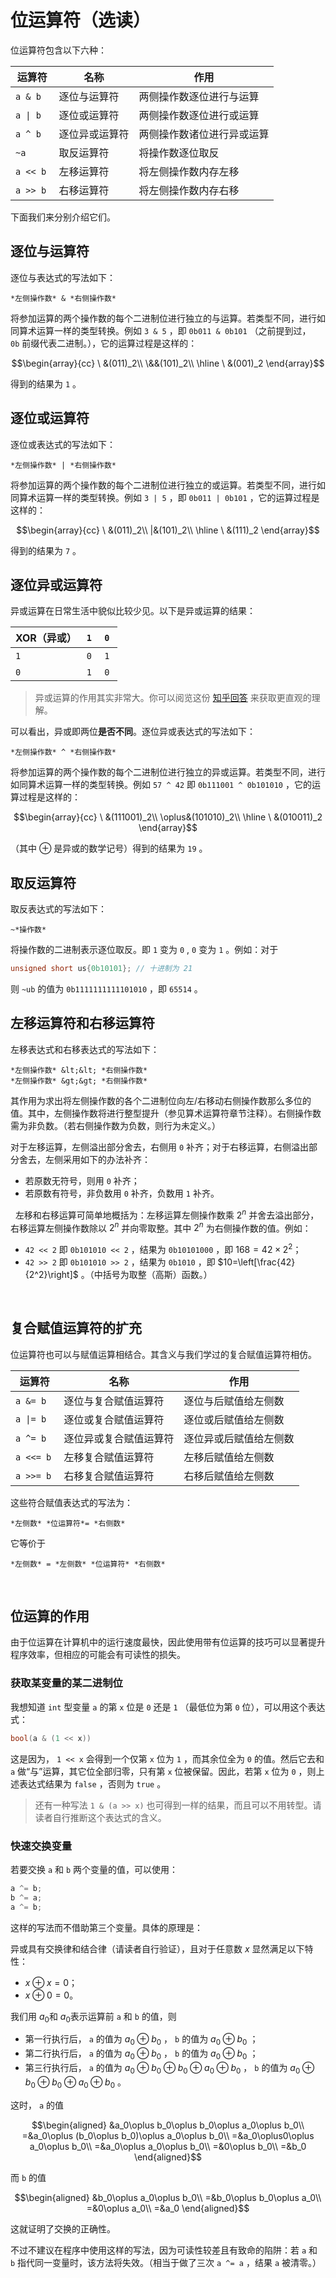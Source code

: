 # 位运算符（选读）

位运算符包含以下六种：

| **运算符** | **名称** | **作用** |
| --- | --- | --- |
| `a & b`  | 逐位与运算符 | 两侧操作数逐位进行与运算 |
| <code>a &#124; b</code>  | 逐位或运算符 | 两侧操作数逐位进行或运算 |
| `a ^ b`  | 逐位异或运算符 | 两侧操作数诸位进行异或运算 |
| `~a`  | 取反运算符 | 将操作数逐位取反 |
| `a << b`  | 左移运算符 | 将左侧操作数内存左移 |
| `a >> b`  | 右移运算符 | 将左侧操作数内存右移 |

下面我们来分别介绍它们。

## 逐位与运算符

逐位与表达式的写法如下：

```sdsc
*左侧操作数* & *右侧操作数*
```

将参加运算的两个操作数的每个二进制位进行独立的与运算。若类型不同，进行如同算术运算一样的类型转换。例如 `3 & 5` ，即 `0b011 & 0b101` （之前提到过， `0b` 前缀代表二进制。），它的运算过程是这样的：

$$\begin{array}{cc}
\ &(011)_2\\
\&&(101)_2\\
\hline
\ &(001)_2
\end{array}$$

得到的结果为 `1` 。
 
## 逐位或运算符

逐位或表达式的写法如下：
```sdsc
*左侧操作数* | *右侧操作数*
```

将参加运算的两个操作数的每个二进制位进行独立的或运算。若类型不同，进行如同算术运算一样的类型转换。例如 `3 | 5` ，即 `0b011 | 0b101` ，它的运算过程是这样的：

$$\begin{array}{cc}
\ &(011)_2\\
|&(101)_2\\
\hline
\ &(111)_2
\end{array}$$

得到的结果为 `7` 。
 
## 逐位异或运算符

异或运算在日常生活中貌似比较少见。以下是异或运算的结果：

| XOR（异或） | `1`  | `0`  |
| --- | --- | --- |
| `1`  | `0`  | `1`  |
| `0`  | `1`  | `0`  |

> 异或运算的作用其实非常大。你可以阅览这份 [知乎回答](https://www.zhihu.com/question/31116687/answer/964367526) 来获取更直观的理解。

可以看出，异或即两位****是否不同****。逐位异或表达式的写法如下：

```sdsc
*左侧操作数* ^ *右侧操作数*
```

将参加运算的两个操作数的每个二进制位进行独立的异或运算。若类型不同，进行如同算术运算一样的类型转换。例如 `57 ^ 42` 即 `0b111001 ^ 0b101010` ，它的运算过程是这样的：

$$\begin{array}{cc}
\ &(111001)_2\\
\oplus&(101010)_2\\
\hline
\ &(010011)_2
\end{array}$$

（其中 $\oplus$ 是异或的数学记号）得到的结果为 `19` 。
 
## 取反运算符

取反表达式的写法如下：

```sdsc
~*操作数*
```

将操作数的二进制表示逐位取反。即 `1` 变为 `0` , `0` 变为 `1` 。例如：对于
```cpp
unsigned short us{0b10101}; // 十进制为 21
```
则 `~ub` 的值为 `0b1111111111101010` ，即 `65514` 。
 
## 左移运算符和右移运算符

左移表达式和右移表达式的写法如下：

```sdsc
*左侧操作数* &lt;&lt; *右侧操作数*
*左侧操作数* &gt;&gt; *右侧操作数*
```

其作用为求出将左侧操作数的各个二进制位向左/右移动右侧操作数那么多位的值。其中，左侧操作数将进行整型提升（参见算术运算符章节注释）。右侧操作数需为非负数。（若右侧操作数为负数，则行为未定义。）

对于左移运算，左侧溢出部分舍去，右侧用 `0` 补齐；对于右移运算，右侧溢出部分舍去，左侧采用如下的办法补齐：

- 若原数无符号，则用 `0` 补齐；
- 若原数有符号，非负数用 `0` 补齐，负数用 `1` 补齐。

 
左移和右移运算可简单地概括为：左移运算左侧操作数乘 $2^n$ 并舍去溢出部分，右移运算左侧操作数除以 $2^n$ 并向零取整。其中 $2^n$ 为右侧操作数的值。例如：

- `42 << 2` 即 `0b101010 << 2` ，结果为 `0b10101000` ，即 $168=42\times2^2$；
- `42 >> 2` 即 `0b101010 >> 2` ，结果为 `0b1010` ，即 $10=\left[\frac{42}{2^2}\right]$ 。（中括号为取整（高斯）函数。）

 
## 复合赋值运算符的扩充

位运算符也可以与赋值运算相结合。其含义与我们学过的复合赋值运算符相仿。

| **运算符** | **名称** | **作用** |
| --- | --- | --- |
| `a &= b`  | 逐位与复合赋值运算符 | 逐位与后赋值给左侧数 |
| <code>a &#124;= b</code> | 逐位或复合赋值运算符 | 逐位或后赋值给左侧数 |
| `a ^= b`  | 逐位异或复合赋值运算符 | 逐位异或后赋值给左侧数 |
| `a <<= b`  | 左移复合赋值运算符 | 左移后赋值给左侧数 |
| `a >>= b`  | 右移复合赋值运算符 | 右移后赋值给左侧数 |

这些符合赋值表达式的写法为：

```sdsc
*左侧数* *位运算符*= *右侧数*
```


它等价于

```sdsc
*左侧数* = *左侧数* *位运算符* *右侧数*
```


 
## 位运算的作用

由于位运算在计算机中的运行速度最快，因此使用带有位运算的技巧可以显著提升程序效率，但相应的可能会有可读性的损失。

### 获取某变量的某二进制位

我想知道 `int` 型变量 `a` 的第 `x` 位是 `0` 还是 `1` （最低位为第 `0` 位），可以用这个表达式：
```cpp
bool(a & (1 << x))
```
这是因为， `1 << x` 会得到一个仅第 `x` 位为 `1` ，而其余位全为 `0` 的值。然后它去和 `a` 做“与”运算，其它位全部归零，只有第 `x` 位被保留。因此，若第 `x` 位为 `0` ，则上述表达式结果为 `false` ，否则为 `true` 。

> 还有一种写法 `1 & (a >> x)` 也可得到一样的结果，而且可以不用转型。请读者自行推断这个表达式的含义。

### 快速交换变量

若要交换 `a` 和 `b` 两个变量的值，可以使用：
```cpp
a ^= b;
b ^= a;
a ^= b;
```
这样的写法而不借助第三个变量。具体的原理是：

异或具有交换律和结合律（请读者自行验证），且对于任意数 $x$ 显然满足以下特性：

- $x\oplus x=0$；
- $x\oplus0=0$。

我们用 $a_0$和 $a_0$表示运算前 `a` 和 `b` 的值，则

- 第一行执行后， `a` 的值为 $a_0\oplus b_0$ ， `b` 的值为 $a_0\oplus b_0$ ；
- 第二行执行后， `a` 的值为 $a_0\oplus b_0$ ， `b` 的值为 $a_0\oplus b_0$ ；
- 第三行执行后， `a` 的值为 $a_0\oplus b_0\oplus b_0\oplus a_0\oplus b_0$ ， `b` 的值为 $a_0\oplus b_0\oplus b_0\oplus a_0\oplus b_0$ 。

这时， `a` 的值

$$\begin{aligned}
&a_0\oplus b_0\oplus b_0\oplus a_0\oplus b_0\\
=&a_0\oplus (b_0\oplus b_0)\oplus a_0\oplus b_0\\
=&a_0\oplus0\oplus a_0\oplus b_0\\
=&a_0\oplus a_0\oplus b_0\\
=&0\oplus b_0\\
=&b_0
\end{aligned}$$

而 `b` 的值

$$\begin{aligned}
&b_0\oplus a_0\oplus b_0\\
=&b_0\oplus b_0\oplus a_0\\
=&0\oplus a_0\\
=&a_0
\end{aligned}$$

这就证明了交换的正确性。

不过不建议在程序中使用这样的写法，因为可读性较差且有致命的陷阱：若 `a` 和 `b` 指代同一变量时，该方法将失效。（相当于做了三次 `a ^= a` ，结果 `a` 被清零。）
